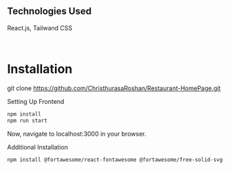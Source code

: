 
## Technologies Used
React.js,
Tailwand CSS

<br>

# Installation
git clone https://github.com/ChristhurasaRoshan/Restaurant-HomePage.git

Setting Up Frontend
```sh
npm install
npm run start
```
Now, navigate to localhost:3000 in your browser. 

Additional Installation
```sh
npm install @fortawesome/react-fontawesome @fortawesome/free-solid-svg-icons
```

<br>
